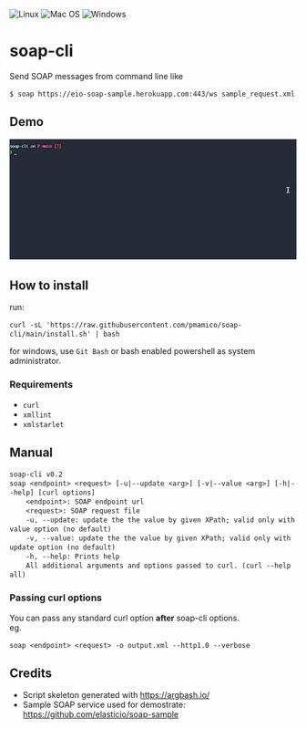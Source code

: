 

![Linux](https://img.shields.io/badge/Linux-FCC624?style=for-the-badge&logo=linux&logoColor=black)
![Mac OS](https://img.shields.io/badge/mac%20os-000000?style=for-the-badge&logo=macos&logoColor=F0F0F0)
![Windows](https://img.shields.io/badge/Windows-0078D6?style=for-the-badge&logo=windows&logoColor=white)

# soap-cli
Send SOAP messages from command line like  
```
$ soap https://eio-soap-sample.herokuapp.com:443/ws sample_request.xml
```


## Demo
![demo](soap_cli.gif)


## How to install

run: 
```
curl -sL 'https://raw.githubusercontent.com/pmamico/soap-cli/main/install.sh' | bash
```
for windows, use `Git Bash` or bash enabled powershell as system administrator.

### Requirements

* `curl` 
* `xmllint` 
* `xmlstarlet`

    
## Manual
```
soap-cli v0.2
soap <endpoint> <request> [-u|--update <arg>] [-v|--value <arg>] [-h|--help] [curl options]
	<endpoint>: SOAP endpoint url
	<request>: SOAP request file
	-u, --update: update the the value by given XPath; valid only with value option (no default)
	-v, --value: update the the value by given XPath; valid only with update option (no default)
	-h, --help: Prints help
    All additional arguments and options passed to curl. (curl --help all)
```
### Passing curl options 
You can pass any standard curl option **after** soap-cli options.  
eg.
```
soap <endpoint> <request> -o output.xml --http1.0 --verbose
```

## Credits

* Script skeleton generated with https://argbash.io/
* Sample SOAP service used for demostrate: https://github.com/elasticio/soap-sample
